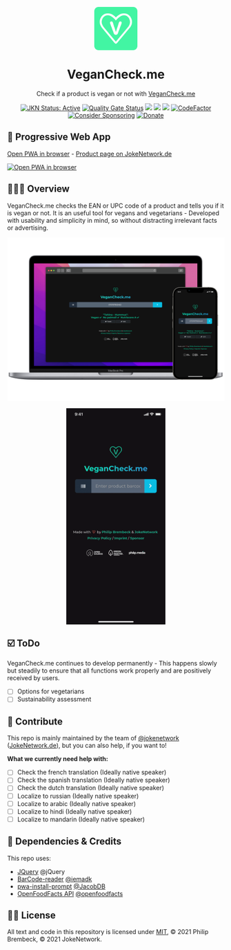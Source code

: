 <p align="center">
 <img width="100px" src="img/hero_icon.png" align="center" alt="VeganCheck Logo">
 <h1 align="center">VeganCheck.me</h1>
 <p align="center">Check if a product is vegan or not with <a href="https://vegancheck.me">VeganCheck.me</a></p>
</p>
  <p align="center">
	<a href="https://jokenetwork.de/badges"><img alt="JKN Status: Active" src="https://jokenetwork.de/assets/img/gitstatus/active.svg"></a>
	<a href="https://sonarcloud.io/summary/new_code?id=JokeNetwork_vegancheck.me"><img alt="Quality Gate Status" src="https://sonarcloud.io/api/project_badges/measure?project=JokeNetwork_vegancheck.me&metric=alert_status"></a>
  <a href="https://app.fossa.com/projects/git%2Bgithub.com%2Fphilipbrembeck%2Fvegancheck.me?ref=badge_shield" alt="FOSSA Status"><img src="https://app.fossa.com/api/projects/git%2Bgithub.com%2Fphilipbrembeck%2Fvegancheck.me.svg?type=shield"></a>
	<a href="https://www.codacy.com/gh/philipbrembeck/vegancheck.me/dashboard?utm_source=github.com&amp;utm_medium=referral&amp;utm_content=philipbrembeck/vegancheck.me&amp;utm_campaign=Badge_Grade"><img src="https://app.codacy.com/project/badge/Grade/181208ec1e6644e0bdc7a8b3271e3708"/></a>
	<a href="https://codeclimate.com/github/JokeNetwork/vegancheck.me/maintainability"><img src="https://api.codeclimate.com/v1/badges/3e4c87c9f6b92b9e13b5/maintainability" /></a>
	<a href="https://www.codefactor.io/repository/github/jokenetwork/vegancheck.me"><img src="https://www.codefactor.io/repository/github/jokenetwork/vegancheck.me/badge" alt="CodeFactor" /></a>
	<a href="https://github.com/sponsors/philipbrembeck"><img src="https://img.shields.io/badge/Sponsor-white.svg?logo=githubsponsors" alt="Consider Sponsoring"></a>
	<a href="https://www.paypal.com/donate?hosted_button_id=N4F7DAQH7ET2G"><img src="https://img.shields.io/badge/Donate-blue.svg?logo=paypal" alt="Donate"></a>
  </p>
  
## 🌱 Progressive Web App

[Open PWA in browser](https://vegancheck.me) - [Product page on JokeNetwork.de](https://jokenetwork.de/#projects)

[<img src="https://jokenetwork.de/assets/img/PWA.svg" alt="Open PWA in browser" width="150">](https://vegancheck.me) 

## 👨🏼‍💻 Overview

VeganCheck.me checks the EAN or UPC code of a product and tells you if it is vegan or not. It is an useful tool for vegans and vegetarians - Developed with usability and simplicity in mind, so without distracting irrelevant facts or advertising.

![VeganCheck.me Screenshot](img/Hero.svg)

<p align="center">
<img src="img/demo_new.gif" alt="VeganCheck.me Demo" align="center" height="500">
</p>

## ☑️ ToDo 

VeganCheck.me continues to develop permanently - This happens slowly but steadily to ensure that all functions work properly and are positively received by users. 

* [ ] Options for vegetarians
* [ ] Sustainability assessment

## 🧩 Contribute
This repo is mainly maintained by the team of [@jokenetwork](https://github.com/jokenetwork) ([JokeNetwork.de](https://jokenetwork.de)), but you can also help, if you want to!

**What we currently need help with:**
* [ ] Check the french translation (Ideally native speaker)
* [ ] Check the spanish translation (Ideally native speaker)
* [ ] Check the dutch translation (Ideally native speaker)
* [ ] Localize to russian (Ideally native speaker)
* [ ] Localize to arabic (Ideally native speaker)
* [ ] Localize to hindi (Ideally native speaker)
* [ ] Localize to mandarin (Ideally native speaker)

## 🤝 Dependencies & Credits 

This repo uses:

* [JQuery](https://jquery.com) @jQuery
* [BarCode-reader](https://github.com/iemadk/BarCode-reader) [@iemadk](https://github.com/iemadk)
* [pwa-install-prompt](https://github.com/JacobDB/pwa-install-prompt) [@JacobDB](https://github.com/JacobDB)
* [OpenFoodFacts API](https://openfoodfacts.org/) [@openfoodfacts](https://github.com/openfoodfacts)

## 👩‍⚖️ License

All text and code in this repository is licensed under [MIT](https://github.com/jokenetwork/VeganCheck.me/blob/main/LICENSE), © 2021 Philip Brembeck, © 2021 JokeNetwork.
